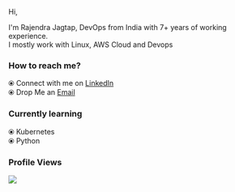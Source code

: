 Hi,

I'm Rajendra Jagtap, DevOps from India with 7+ years of working experience.<br />
I mostly work with Linux, AWS Cloud and Devops


### How to reach me?

⦿ Connect with me on [LinkedIn](https://www.linkedin.com/in/rajendra-jagtap/) <br />
⦿ Drop Me an [Email](raj_jagtap10@rediffmail.com) <br />


### Currently learning

⦿ Kubernetes <br />
⦿ Python <br />


### Profile Views

![](https://komarev.com/ghpvc/?username=rajendra-jagtap&color=brightgreen)
